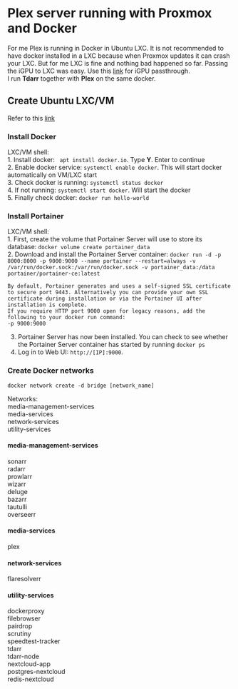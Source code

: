 
# Plex server running with Proxmox and Docker
<p aling="left">
For me Plex is running in Docker in Ubuntu LXC. It is not recommended to have docker installed in a LXC because when Proxmox updates it can crash your LXC. But for me LXC is fine and nothing bad happened so far. Passing the iGPU to LXC was easy. Use this <a href="https://github.com/WoofThatByte/proxmox-setup">link</a> for iGPU passthrough. </br>
I run <strong>Tdarr</strong> together with <strong>Plex</strong> on the same docker. 
</p>

## Create Ubuntu LXC/VM
<p align="left">
    Refer to this <a href="https://github.com/WoofThatByte/proxmox-setup">link</a>
</p>

### Install Docker
<p align="left">
    LXC/VM shell:</br>
    1. Install docker: <code> apt install docker.io</code>. Type <b>Y</b>. Enter to continue</br>
    2. Enable docker service: <code>systemctl enable docker</code>. This will start docker automatically on VM/LXC start</br>
    3. Check docker is running: <code>systemctl status docker</code></br>
    4. If not running: <code>systemctl start docker</code>. Will start the docker</br>
    5. Finally check docker: <code>docker run hello-world</code></br>
</p>

### Install Portainer
<p align="left">
LXC/VM shell:</br>
1. First, create the volume that Portainer Server will use to store its database: <code>docker volume create portainer_data</code></br>
2. Download and install the Portainer Server container: <code>docker run -d -p 8000:8000 -p 9000:9000 --name portainer --restart=always -v /var/run/docker.sock:/var/run/docker.sock -v portainer_data:/data portainer/portainer-ce:latest</code>

    By default, Portainer generates and uses a self-signed SSL certificate to secure port 9443. Alternatively you can provide your own SSL certificate during installation or via the Portainer UI after installation is complete.
    If you require HTTP port 9000 open for legacy reasons, add the following to your docker run command:
    -p 9000:9000

3. Portainer Server has now been installed. You can check to see whether the Portainer Server container has started by running <code>docker ps</code>
4. Log in to Web UI: <code>http://[IP]:9000</code>.
</p>

### Create Docker networks
<p align="left">
    <code>docker network create -d bridge [network_name] </code>
</p>
<p align="left">
    Networks:</br>
        media-management-services</br>
        media-services</br>
        network-services</br>
        utility-services
</p>

#### media-management-services
<p align="left">
    sonarr</br>
    radarr</br>
    prowlarr</br>
    wizarr</br>
    deluge</br>
    bazarr</br>
    tautulli</br>
    overseerr
</p>

#### media-services
<p align="left">
    plex
</p>

#### network-services
<p align="left">
    flaresolverr
</p>

#### utility-services
<p align="left">
    dockerproxy</br>
    filebrowser</br>
    pairdrop</br>
    scrutiny</br>
    speedtest-tracker</br>
    tdarr</br>
    tdarr-node</br>
    nextcloud-app</br>
    postgres-nextcloud</br>
    redis-nextcloud
</p>
